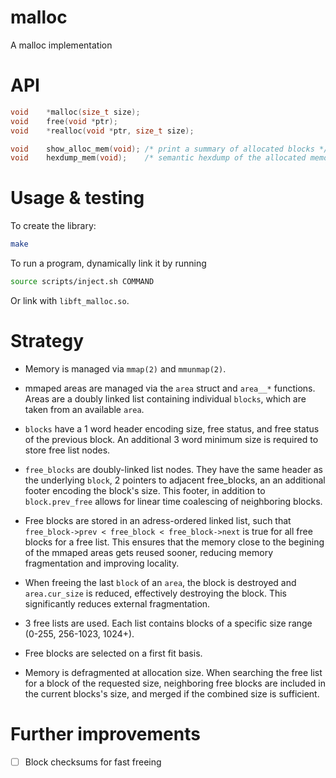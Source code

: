 # malloc
A malloc implementation

# API
```c
void	*malloc(size_t size);
void	free(void *ptr);
void	*realloc(void *ptr, size_t size);

void	show_alloc_mem(void); /* print a summary of allocated blocks */
void	hexdump_mem(void);    /* semantic hexdump of the allocated memory */
```

# Usage & testing

To create the library:
```sh
make
```

To run a program, dynamically link it by running
```sh
source scripts/inject.sh COMMAND
```

Or link with `libft_malloc.so`.

# Strategy

- Memory is managed via `mmap(2)` and `mmunmap(2)`.

- mmaped areas are managed via the `area` struct and `area__*` functions. Areas are a doubly linked list containing individual `blocks`, which are taken from an available `area`.

- `blocks` have a 1 word header encoding size, free status, and free status of the previous block. An additional 3 word minimum size is required to store free list nodes.

- `free_blocks` are doubly-linked list nodes. They have the same header as the underlying `block`, 2 pointers to adjacent free_blocks, an an additional footer encoding the block's size. This footer, in addition to `block.prev_free` allows for linear time coalescing of neighboring blocks.

- Free blocks are stored in an adress-ordered linked list, such that `free_block->prev < free_block < free_block->next` is true for all free blocks for a free list. This ensures that the memory close to the begining of the mmaped areas gets reused sooner, reducing memory fragmentation and improving locality.

- When freeing the last `block` of an `area`, the block is destroyed and `area.cur_size` is reduced, effectively destroying the block. This significantly reduces external fragmentation. 

- 3 free lists are used. Each list contains blocks of a specific size range (0-255, 256-1023, 1024+).

- Free blocks are selected on a first fit basis.

- Memory is defragmented at allocation size. When searching the free list for a block of the requested size, neighboring free blocks are included in the current blocks's size, and merged if the combined size is sufficient.

# Further improvements

- [ ] Block checksums for fast freeing
